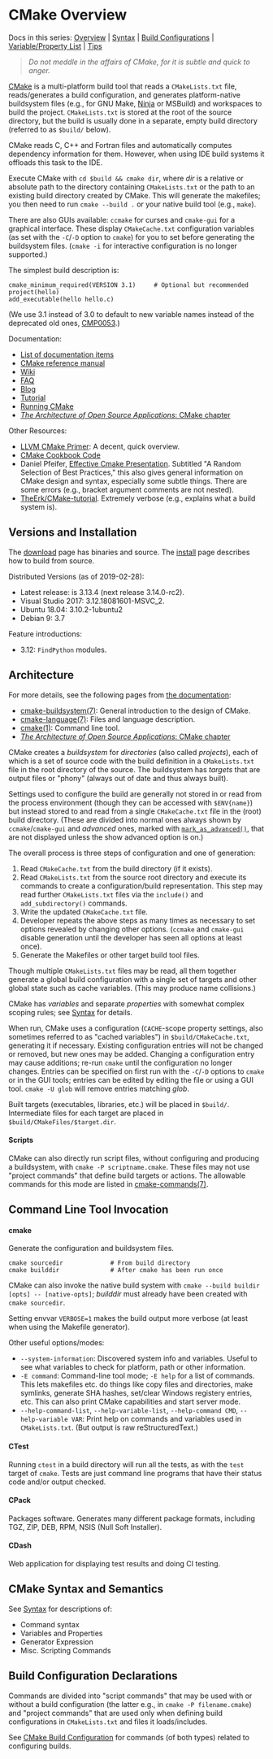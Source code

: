 CMake Overview
===============

Docs in this series: [Overview](README.md)
| [Syntax](syntax.md)
| [Build Configurations](config.md)
| [Variable/Property List](varproplist.md)
| [Tips](tips.md)

> _Do not meddle in the affairs of CMake,
> for it is subtle and quick to anger._

[CMake] is a multi-platform build tool that reads a `CMakeLists.txt`
file, reads/generates a build configuration, and generates
platform-native buildsystem files (e.g., for GNU Make, [Ninja] or
MSBuild) and workspaces to build the project. `CMakeLists.txt` is
stored at the root of the source directory, but the build is usually
done in a separate, empty build directory (referred to as `$build/`
below).

CMake reads C, C++ and Fortran files and automatically computes
dependency information for them. However, when using IDE build systems
it offloads this task to the IDE.

Execute CMake with `cd $build && cmake dir`, where _dir_ is a relative
or absolute path to the directory containing `CMakeLists.txt` or the
path to an existing build directory created by CMake. This will
generate the makefiles; you then need to run `cmake --build .` or your
native build tool (e.g., `make`).

There are also GUIs available: `ccmake` for curses and `cmake-gui` for
a graphical interface. These display `CMakeCache.txt` configuration
variables (as set with the `-C`/`-D` option to `cmake`) for you to set
before generating the buildsystem files. (`cmake -i` for interactive
configuration is no longer supported.)

The simplest build description is:

    cmake_minimum_required(VERSION 3.1)     # Optional but recommended
    project(hello)
    add_executable(hello hello.c)

(We use 3.1 instead of 3.0 to default to new variable names instead of
the deprecated old ones, [CMP0053].)

Documentation:
- [List of documentation items][doclist]
- [CMake reference manual][docs]
- [Wiki]
- [FAQ]
- [Blog]
- [Tutorial]
- [Running CMake]
- [_The Architecture of Open Source Applications_: CMake chapter][aosa]

Other Resources:
- [LLVM CMake Primer](http://llvm.org/docs/CMakePrimer.html):
  A decent, quick overview.
- [CMake Cookbook Code](https://github.com/dev-cafe/cmake-cookbook)
- Daniel Pfeifer, [Effective Cmake Presentation][pfeifer]. Subtitled
  "A Random Selection of Best Practices," this also gives general
  information on CMake design and syntax, especially some subtle
  things. There are some errors (e.g., bracket argument comments are
  not nested).
- [TheErk/CMake-tutorial]. Extremely verbose (e.g., explains what a build
  system is).


Versions and Installation
-------------------------

The [download] page has binaries and source.
The [install] page describes how to build from source.

Distributed Versions (as of 2019-02-28):
- Latest release: is 3.13.4 (next release 3.14.0-rc2).
- Visual Studio 2017: 3.12.18081601-MSVC_2.
- Ubuntu 18.04: 3.10.2-1ubuntu2
- Debian 9: 3.7

Feature introductions:
- 3.12: `FindPython` modules.


Architecture
------------

For more details, see the following pages from [the documentation][docs]:

- [cmake-buildsystem(7)]: General introduction to the design of CMake.
- [cmake-language(7)]: Files and language description.
- [cmake(1)]: Command line tool.
- [_The Architecture of Open Source Applications_: CMake chapter][aosa]

CMake creates a _buildsystem_ for _directories_ (also called
_projects_), each of which is a set of source code with the build
definition in a `CMakeLists.txt` file in the root directory of the
source. The buildsystem has _targets_ that are output files or "phony"
(always out of date and thus always built).

Settings used to configure the build are generally not stored in or
read from the process environment (though they can be accessed with
`$ENV{name}`) but instead stored to and read from a single
`CMakeCache.txt` file in the (root) build directory. (These are
divided into normal ones always shown by `ccmake`/`cmake-gui` and
_advanced_ ones, marked with [`mark_as_advanced()`], that are not
displayed unless the show advanced option is on.)

The overall process is three steps of configuration and one of generation:
1. Read `CMakeCache.txt` from the build directory (if it exists).
2. Read `CMakeLists.txt` from the source root directory and execute
   its commands to create a configuration/build representation. This
   step may read further `CMakeLists.txt` files via the `include()`
   and `add_subdirectory()` commands.
3. Write the updated `CMakeCache.txt` file.
4. Developer repeats the above steps as many times as necessary to set
   options revealed by changing other options. (`ccmake` and
   `cmake-gui` disable generation until the developer has seen all
   options at least once).
5. Generate the Makefiles or other target build tool files.

Though multiple `CMakeLists.txt` files may be read, all them together
generate a global build configuration with a single set of targets and
other global state such as cache variables. (This may produce name
collisions.)

CMake has _variables_ and separate _properties_ with somewhat complex
scoping rules; see [Syntax](syntax.md) for details.

When run, CMake uses a configuration (`CACHE`-scope property settings,
also sometimes referred to as "cached variables") in
`$build/CMakeCache.txt`, generating it if necessary. Existing
configuration entries will not be changed or removed, but new ones may
be added. Changing a configuration entry may cause additions; re-run
`cmake` until the configuration no longer changes. Entries can be
specified on first run with the `-C`/`-D` options to `cmake` or in the
GUI tools; entries can be edited by editing the file or using a GUI
tool. `cmake -U glob` will remove entries matching _glob_.

Built targets (executables, libraries, etc.) will be placed in
`$build/`. Intermediate files for each target are placed in
`$build/CMakeFiles/$target.dir`.

#### Scripts

CMake can also directly run script files, without configuring and
producing a buildsystem, with `cmake -P scriptname.cmake`. These files
may not use "project commands" that define build targets or actions.
The allowable commands for this mode are listed in [cmake-commands(7)].


Command Line Tool Invocation
----------------------------

#### cmake

Generate the configuration and buildsystem files.

    cmake sourcedir             # From build directory
    cmake builddir              # After cmake has been run once

CMake can also invoke the native build system with `cmake --build buildir
[opts] -- [native-opts]`; _builddir_ must already have been created with
`cmake sourcedir`.

Setting envvar `VERBOSE=1` makes the build output more verbose (at least
when using the Makefile generator).

Other useful options/modes:
* `--system-information`: Discovered system info and variables. Useful
  to see what variables to check for platform, path or other information.
* `-E command`: Command-line tool mode; `-E help` for a list of
  commands. This lets makefiles etc. do things like copy files and
  directories, make symlinks, generate SHA hashes, set/clear Windows
  registery entries, etc. This can also print CMake capabilities and
  start server mode.
* `--help-command-list`, `--help-variable-list`, `--help-command CMD`,
  `--help-variable VAR`: Print help on commands and variables used in
  `CMakeLists.txt`. (But output is raw reStructuredText.)

#### CTest

Running `ctest` in a build directory will run all the tests, as with
the `test` target of `cmake`. Tests are just command line programs
that have their status code and/or output checked.

#### CPack

Packages software. Generates many different package formats, including
TGZ, ZIP, DEB, RPM, NSIS (Null Soft Installer).

#### CDash

Web application for displaying test results and doing CI testing.


CMake Syntax and Semantics
--------------------------

See [Syntax](syntax.md) for descriptions of:
- Command syntax
- Variables and Properties
- Generator Expression
- Misc. Scripting Commands


Build Configuration Declarations
--------------------------------

Commands are divided into "script commands" that may be used with or
without a build configuration (the latter e.g., in `cmake -P
filename.cmake`) and "project commands" that are used only when
defining build configurations in `CMakeLists.txt` and files it
loads/includes.

See [CMake Build Configuration](config.md) for commands (of both
types) related to configuring builds.



<!-------------------------------------------------------------------->

<!-- General CMake and KitWare Docs and Links -->
[Blog]: https://blog.kitware.com/tag/cmake/
[CMP0053]: https://cmake.org/cmake/help/latest/policy/CMP0053.html
[CMake]: https://cmake.org/
[FAQ]: https://gitlab.kitware.com/cmake/community/wikis/FAQ
[Running CMake]: https://cmake.org/runningcmake/
[Wiki]: https://gitlab.kitware.com/cmake/community/wikis/home
[cmake(1)]: https://cmake.org/cmake/help/latest/manual/cmake.1.html
[cmake-buildsystem(7)]: https://cmake.org/cmake/help/latest/manual/cmake-buildsystem.7.html
[cmake-commands(7)]: https://cmake.org/cmake/help/latest/manual/cmake-commands.7.html
[cmake-generator-expressions(7)]: https://cmake.org/cmake/help/latest/manual/cmake-generator-expressions.7.html
[cmake-language(7)]: https://cmake.org/cmake/help/latest/manual/cmake-language.7.html
[cmake-properties(7)]: https://cmake.org/cmake/help/latest/manual/cmake-properties.7.html
[doclist]: https://cmake.org/documentation/
[docs]: https://cmake.org/cmake/help/latest/
[download]: http://cmake.org/download/
[install]: https://cmake.org/install/
[tutorial]: https://cmake.org/cmake-tutorial/

<!-- CMake Reference Manual Items -->
[`CMakeParseArguments`]: https://cmake.org/cmake/help/v3.4/module/CMakeParseArguments.html
[`add_compile_options()`]: https://cmake.org/cmake/help/latest/command/add_compile_options.html
[`add_subdirectory()`]: https://cmake.org/cmake/help/latest/command/add_subdirectory.html
[`cmake_parse_arguemnts()`]: https://cmake.org/cmake/help/latest/command/cmake_parse_arguments.html
[`mark_as_advanced()`]: https://cmake.org/cmake/help/latest/command/mark_as_advanced.html
[`set()`]: https://cmake.org/cmake/help/latest/command/set.html
[`unset()`]: https://cmake.org/cmake/help/latest/command/unset.html

<!-- Other Links -->
[Ninja]: https://en.wikipedia.org/wiki/Ninja_(build_system)
[TheErk/CMake-tutorial]: https://github.com/TheErk/CMake-tutorial/blob/master/precompiled-PDFs/2016-09-27-CMake-tutorial.pdf
[aosa]: http://www.aosabook.org/en/cmake.html
[pfeifer]: https://github.com/boostcon/cppnow_presentations_2017/blob/master/05-19-2017_friday/effective_cmake__daniel_pfeifer__cppnow_05-19-2017.pdf
